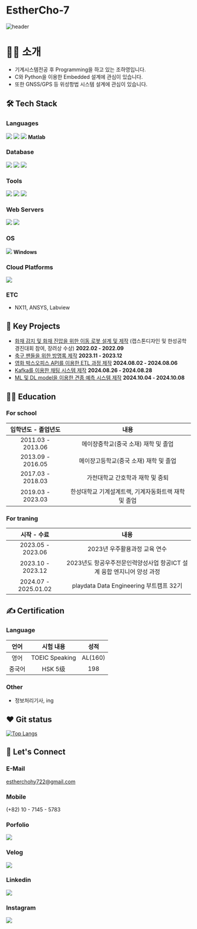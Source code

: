 # EstherCho-7

![header](https://capsule-render.vercel.app/api?type=rect&color=auto&height=300&section=header&text=Welcome%20to%20Esther's%20Git!&fontSize=70&fontColor=d570c8)

# 🙋‍♀️ 소개
- 기계시스템전공 후 Programming을 하고 있는 조하영입니다.
- C와 Python을 이용한 Embedded 설계에 관심이 있습니다.
- 또한 GNSS/GPS 등 위성항법 시스템 설계에 관심이 있습니다.

## 🛠️ Tech Stack
### **Languages** 
<img src="https://img.shields.io/badge/c++-00599C?style=for-the-badge&logo=c%2B%2B&logoColor=white"> <img src="https://img.shields.io/badge/python-3776AB?style=for-the-badge&logo=python&logoColor=white"> <img src="https://img.shields.io/badge/java-007396?style=for-the-badge&logo=java&logoColor=white"> 
**Matlab**

### **Database** 
<img src="https://img.shields.io/badge/mysql-4479A1?style=for-the-badge&logo=mysql&logoColor=white"> <img src="https://img.shields.io/badge/mariaDB-003545?style=for-the-badge&logo=mariaDB&logoColor=white"> <img src="https://img.shields.io/badge/oracle-F80000?style=for-the-badge&logo=oracle&logoColor=white">

### **Tools**
<img src="https://img.shields.io/badge/firebase-FFCA28?style=for-the-badge&logo=firebase&logoColor=white"> <img src="https://img.shields.io/badge/github-181717?style=for-the-badge&logo=github&logoColor=white"> <img src="https://img.shields.io/badge/git-F05032?style=for-the-badge&logo=git&logoColor=white">

### **Web Servers** 
<img src="https://img.shields.io/badge/apache tomcat-F8DC75?style=for-the-badge&logo=apachetomcat&logoColor=white"> <img src="https://img.shields.io/badge/nginx-F8DC75?style=for-the-badge&logo=nginx&logoColor=white">

### **OS**
<img src="https://img.shields.io/badge/linux-FCC624?style=for-the-badge&logo=linux&logoColor=black"> **Windows**

### **Cloud Platforms** 
<img src="https://img.shields.io/badge/amazonaws-232F3E?style=for-the-badge&logo=amazonaws&logoColor=white">

### **ETC**
- NX11, ANSYS, Labview

## 🌟 Key Projects
- [화재 감지 및 화재 진압을 위한 이동 로봇 설계 및 제작](https://github.com/EstherCho-7/project_capstone) (캡스톤디자인 및 한성공학경진대회 참여, 장려상 수상) **2022.02 - 2022.09**
- [축구 팬들을 위한 방명록 제작](https://github.com/EstherCho-7/First-Guestbook-Project) **2023.11 - 2023.12**
- [영화 박스오피스 API를 이용한 ETL 과정 제작](https://github.com/test-Esther) **2024.08.02 - 2024.08.06**
- [Kafka를 이용한 채팅 시스템 제작](https://github.com/pladata-encore/DE32-2rd_team6) **2024.08.26 - 2024.08.28**
- [ML 및 DL model을 이용한 견종 예측 시스템 제작](https://github.com/pladata-encore/DE32-3rd_team4) **2024.10.04 - 2024.10.08**

## 👩‍🎓 Education
### For school
| 입학년도 - 졸업년도 | 내용 |
| :--: | :--: |
| 2011.03 - 2013.06 | 메이쟝중학교(중국 소재) 재학 및 졸업 |
| 2013.09 - 2016.05 | 메이쟝고등학교(중국 소재) 재학 및 졸업 |
| 2017.03 - 2018.03 | 가천대학교 간호학과 재학 및 중퇴 |
| 2019.03 - 2023.03 | 한성대학교 기계설계트랙, 기계자동화트랙 재학 및 졸업 |

### For traning
| 시작 - 수료 | 내용 |
| :--: | :--: |
| 2023.05 - 2023.06 | 2023년 우주활용과정 교육 연수 |
| 2023.10 - 2023.12 | 2023년도 항공우주전문인력양성사업 항공ICT 설계 융합 엔지니어 양성 과정 |
| 2024.07 - 2025.01.02 | playdata Data Engineering 부트캠프 32기 |

## ✍ Certification
### Language
| 언어 | 시험 내용 | 성적 |
| :--: | :-------: | :--: |
| 영어 | TOEIC Speaking | AL(160) |
| 중국어 | HSK 5级 | 198 |

### Other
- 정보처리기사, ing

## ❤  Git status
[![Top Langs](https://github-readme-stats.vercel.app/api/top-langs/?username=EstherCho-7&layout=donut-vertical)](https://github.com/EstherCho-7/github-readme-stats)

## 💬 Let's Connect
### E-Mail
estherchohy722@gmail.com
### Mobile
(+82) 10 - 7145 - 5783
### Porfolio
<a href="https://esther.web.app/" target="_blank"><img src="https://img.shields.io/badge/MyPage-650015?style=flat-square&logo=homepage&logoColor=white"></a>
### Velog
<a href="https://velog.io/@esthercho/posts" target="_blank"><img src="https://img.shields.io/badge/Velog-20c997?style=flat-square&logo=Vimeo&logoColor=white"/></a>
### Linkedin
<a href="https://www.linkedin.com/in/esther-cho-52b90b325/" target="_blank"><img src="https://img.shields.io/badge/LinkedIn-0A66C2?style=flat-square&logo=linkedin&logoColor=white"></a>
### Instagram
<a href="https://www.instagram.com/esther.cho_igo/"><img src="https://img.shields.io/badge/Instagram-E4405F?style=flat-square&logo=instagram&logoColor=white"></a>
